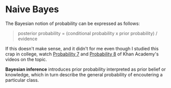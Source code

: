 # Naive Bayes #
The Bayesian notion of probability can be expressed as follows: 

> posterior probability = (conditional probability x prior probability) / evidence

If this doesn't make sense, and it didn't for me even though I studied this crap in college, watch <a href="https://www.youtube.com/watch?v=BLcgeLALLnc" target="_blank">Probability 7</a> and <a href="https://www.youtube.com/watch?v=VVr8snbaxZg" target="_blank"> Probability 8</a> of Khan Academy's videos on the topic.

<strong>Bayesian inference</strong> introduces prior probability interpreted as prior belief or knowledge, which in turn describe the general probability of encoutering a particular class. 



